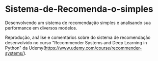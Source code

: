 # Sistema-de-Recomenda-o-simples
Desenvolvendo um sistema de recomendação simples e analisando sua performance em diversos modelos.

Reprodução, análise e comentários sobre do sistema de recomendação desenvolvido no curso "Recommender Systems and Deep Learning in Python" da Udemy(https://www.udemy.com/course/recommender-systems/). 
